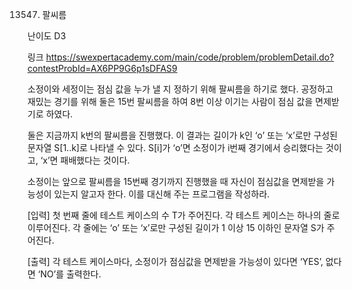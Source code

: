 13547. 팔씨름

난이도 D3

링크 https://swexpertacademy.com/main/code/problem/problemDetail.do?contestProbId=AX6PP9G6p1sDFAS9



소정이와 세정이는 점심 값을 누가 낼 지 정하기 위해 팔씨름을 하기로 했다. 공정하고 재밌는 경기를 위해 둘은 15번 팔씨름을 하여 8번 이상 이기는 사람이 점심 값을 면제받기로 하였다.

둘은 지금까지 k번의 팔씨름을 진행했다. 이 결과는 길이가 k인 ‘o’ 또는 ‘x’로만 구성된 문자열 S[1..k]로 나타낼 수 있다. S[i]가 ‘o’면 소정이가 i번째 경기에서 승리했다는 것이고, ‘x’면 패배했다는 것이다.

소정이는 앞으로 팔씨름을 15번째 경기까지 진행했을 때 자신이 점심값을 면제받을 가능성이 있는지 알고자 한다. 이를 대신해 주는 프로그램을 작성하라.

[입력]
첫 번째 줄에 테스트 케이스의 수 T가 주어진다.
각 테스트 케이스는 하나의 줄로 이루어진다. 각 줄에는 ‘o’ 또는 ‘x’로만 구성된 길이가 1 이상 15 이하인 문자열 S가 주어진다.

[출력]
각 테스트 케이스마다, 소정이가 점심값을 면제받을 가능성이 있다면 ‘YES’, 없다면 ‘NO’를 출력한다.
